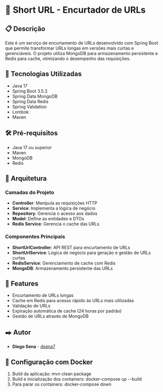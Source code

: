 # 🔗 Short URL - Encurtador de URLs

## 📋 Descrição
Este é um serviço de encurtamento de URLs desenvolvido com Spring Boot que permite transformar URLs longas em versões mais curtas e gerenciáveis. O projeto utiliza MongoDB para armazenamento persistente e Redis para cache, otimizando o desempenho das requisições.

## 🚀 Tecnologias Utilizadas
- Java 17
- Spring Boot 3.5.3
- Spring Data MongoDB
- Spring Data Redis
- Spring Validation
- Lombok
- Maven

## 🛠️ Pré-requisitos
- Java 17 ou superior
- Maven
- MongoDB
- Redis


## 🔧 Arquitetura

### Camadas do Projeto
- **Controller**: Manipula as requisições HTTP
- **Service**: Implementa a lógica de negócio
- **Repository**: Gerencia o acesso aos dados
- **Model**: Define as entidades e DTOs
- **Redis Service**: Gerencia o cache das URLs

### Componentes Principais
- **ShortUrlController**: API REST para encurtamento de URLs
- **ShortUrlService**: Lógica de negócio para geração e gestão de URLs curtas
- **RedisService**: Gerenciamento de cache com Redis
- **MongoDB**: Armazenamento persistente das URLs

## 📝 Features
- Encurtamento de URLs longas
- Cache em Redis para acesso rápido às URLs mais utilizadas
- Validação de URLs
- Expiração automática de cache (24 horas por padrão)
- Gestão de URLs através de MongoDB

## ✒️ Autor
- **Diego Sena** - [dsena7](https://github.com/dsena7)

## 🐳 Configuração com Docker
1. Build da aplicação: mvn clean package
2. Build e inicialização dos containers: docker-compose up --build
3. Para parar os containers: docker-compose down


